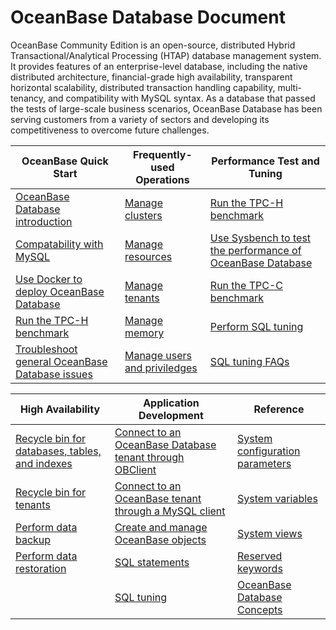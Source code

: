 # OceanBase Database Document


OceanBase Community Edition is an open-source, distributed Hybrid Transactional/Analytical Processing (HTAP) database management system. It provides features of an enterprise-level database, including the native distributed architecture, financial-grade high availability, transparent horizontal scalability, distributed transaction handling capability, multi-tenancy, and compatibility with MySQL syntax. As a database that passed the tests of large-scale business scenarios, OceanBase Database has been serving customers from a variety of sectors and developing its competitiveness to overcome future challenges.



|             OceanBase Quick Start     |                      Frequently-used Operations                      | Performance Test and Tuning   |
|----------------------------|-------------------------------------|-------------------------------------|
| [OceanBase Database introduction](100.oceanbase-database/100.what-is-oceanbase-database.md)                         | [Manage clusters](600.administrator-guide/300.basic-database-management/100.oceanbase-cluster-management/100.overview-of-cluster-management.md)        |[Run the TPC-H benchmark](300.performance-whitepaper/100.run-the-tpc-h-benchmark-on-oceanbase-database.md) |
| [Compatability with MySQL](100.oceanbase-database/200.compatibility-with-mysql.md)                             | [Manage resources](600.administrator-guide/300.basic-database-management/400.resource-management/100.overview-of-resource-management.md)               |[Use Sysbench to test the performance of OceanBase Database](300.performance-whitepaper/300.use-sysbench-to-test-the-performance-of-oceanbase-database.md)  |
| [Use Docker to deploy OceanBase Database](200.quick-start/200.use-docker-to-deploy-oceanbase-database.md)                 | [Manage tenants](600.administrator-guide/300.basic-database-management/200.zone-management/100.overview-of-zone-management.md)                       |[Run the TPC-C benchmark](300.performance-whitepaper/500.run-the-tpc-c-benchmark-on-oceanbase-database.md)  |
| [Run the TPC-H benchmark](300.performance-whitepaper/100.run-the-tpc-h-benchmark-on-oceanbase-database.md)        |[Manage memory](600.administrator-guide/300.basic-database-management/600.memory-management/100.overview-of-memory-management.md)                    |[Perform SQL tuning](1200.sql-tuning-guide/400.sql-tuning/100.overview-of-sql-tuning.md)     |
| [Troubleshoot general OceanBase Database issues](200.quick-start/500.troubleshoot-general-oceanbase-database-issues.md)   |[Manage users and priviledges](600.administrator-guide/700.manage-user-privileges/100.users-and-privileges.md)          |[SQL tuning FAQs](1200.sql-tuning-guide/600.faq-about-sql-tuning.md)     |



|             High Availability     |                      Application Development|  Reference    |
|----------------------------|-------------------------------------|-------------------------------------|
| [Recycle bin for databases, tables, and indexes](600.administrator-guide/800.high-data-availability/100.recycle-bin-management/200.recycle-bin-for-databases-tables-and-indexes.md)       | [Connect to an OceanBase Database tenant through OBClient](700.developer-guide/200.connect-to-oceanbase-database/200.connect-to-an-oceanbase-database-tenant-through-obclient.md)      |[System configuration parameters](1300.reference-guide/300.system-configuration-items/100.overview-of-system-configuration-items.md) |
| [Recycle bin for tenants](600.administrator-guide/800.high-data-availability/100.recycle-bin-management/300.recycle-bin-for-tenants.md)                                   | [Connect to an OceanBase tenant through a MySQL client](700.developer-guide/200.connect-to-oceanbase-database/100.connect-to-oceanbase-database-through-a-mysql-client.md)     |[System variables](1300.reference-guide/200.system-variables/100.overview-of-system-variables.md)  |
| [Perform data backup](600.administrator-guide/800.high-data-availability/200.manage-backup-and-restoration/300.data-backup/100.backup-by-using-commands.md)                                 | [Create and manage OceanBase objects](700.developer-guide/400.create-and-manage-database-objects/100.about-ddl-statements.md)      |[System views](1300.reference-guide/100.system-views/100.dictionary-views/100.information_schema-character_sets.md)  |
| [Perform data restoration](600.administrator-guide/800.high-data-availability/200.manage-backup-and-restoration/400.restore-data/100.perform-full-restoration.md)                                |[SQL statements](1100.sql-reference-en/500.sql-statements/100.general-syntax.md)      |[Reserved keywords](1300.reference-guide/500.reserved-keywords.md)      |
|   |[SQL tuning](1200.sql-tuning-guide/400.sql-tuning/100.overview-of-sql-tuning.md)   |[OceanBase Database Concepts](500.oceanbase-database-overview/100.overall-architecture.md)     |
